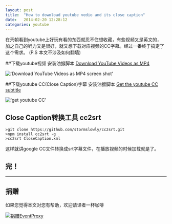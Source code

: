 ```yaml
---
layout: post
title:  "How to download youtube vedio and its close caption"
date:   2014-02-20 12:28:12
categories: youtube
---
```


在兲朝看到youtube上好玩有看的东西就忍不住想收藏，有些视频又是英文的，
加之自己的听力又是很好，就又想下载对应视频的CC字幕。经过一番终于搞定了这个需求。
(P.S 本文不涉及如何翻墙)


##下载youtube视频
安装油猴脚本 [Download YouTube Videos as MP4](http://userscripts.org/scripts/show/25105)

!['Download YouTube Videos as MP4  screen shot'](http://i.imgur.com/GyOQCe1.png)


##下载youtube CC(Close Caption)字幕
安装油猴脚本 [Get the youtube CC subtitle](http://userscripts.org/scripts/show/392036)

!['get youtube CC'](http://i.imgur.com/Wu2we0L.png)

## Close Caption转换工具 cc2srt

```
>git clone https://github.com/stormslowly/cc2srt.git
>npm install cc2srt -g
>cc2srt CloseCaption.xml
```

这样就讲google CC文件转换成srt字幕文件，在播放视频的时候加载就是了。

## 完！
----
## 捐赠
如果您觉得本文对您有帮助，欢迎请译者一杯咖啡

[![捐赠EventProxy](https://img.alipay.com/sys/personalprod/style/mc/btn-index.png)](https://me.alipay.com/shupengfei)
